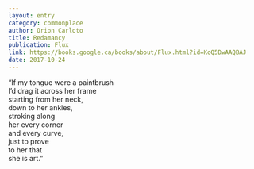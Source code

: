 ```yaml
---
layout: entry
category: commonplace
author: Orion Carloto
title: Redamancy
publication: Flux
link: https://books.google.ca/books/about/Flux.html?id=KoQ5DwAAQBAJ
date: 2017-10-24
---
```


“If my tongue were a paintbrush
<br>I’d drag it across her frame
<br>starting from her neck,
<br>down to her ankles,
<br>stroking along
<br>her every corner
<br>and every curve,
<br>just to prove
<br>to her that
<br>she is art.”